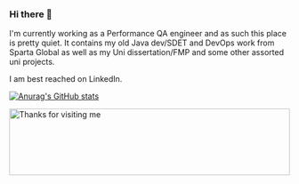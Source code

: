 ### Hi there 👋

I'm currently working as a Performance QA engineer and as such this place is pretty quiet. It contains my old Java dev/SDET and DevOps work from Sparta Global as well as my Uni dissertation/FMP and some other assorted uni projects.

I am best reached on LinkedIn.

[![Anurag's GitHub stats](https://github-readme-stats.vercel.app/api?username=jackingham&hide=stars)](https://github.com/anuraghazra/github-readme-stats)

        
<img height="120" alt="Thanks for visiting me" width="100%" src="https://github.com/dibyendu415/dibyendu415/blob/master/marquee.svg" />



<!--
**jackingham/jackingham** is a ✨ _special_ ✨ repository because its `README.md` (this file) appears on your GitHub profile.

Here are some ideas to get you started:

- 🔭 I’m currently working on ...
- 🌱 I’m currently learning ...
- 👯 I’m looking to collaborate on ...
- 🤔 I’m looking for help with ...
- 💬 Ask me about ...
- 📫 How to reach me: ...
- 😄 Pronouns: ...
- ⚡ Fun fact: ...
-->
